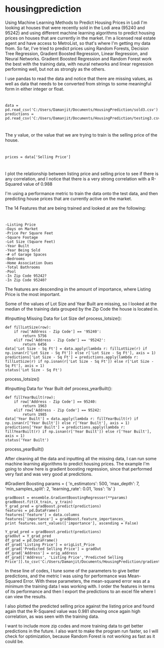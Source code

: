 # housingprediction
Using Machine Learning Methods to Predict Housing Prices in Lodi
I'm looking at houses that were recently sold in the Lodi area (95240 and 95242) and using different machine learning algorithms to
predict housing prices on houses that are currently in the market. I'm a licensed real estate agent and have access to MetroList, so
that's where I'm getting my data from. So far, I've tried to predict prices using Random Forests, Decision Tree Regression,  Gradient Boosted Regression, Linear Regression,
and Neural Networks. Gradient Boosted Regression and Random Forest work the best with the training data, with neural networks and linear regression performing well, but not as
strongly as the others. 

I use pandas to read the data and notice that there are missing values, as well as data that needs to be converted from strings to some meaningful form in either integer or float.

#
    data = pd.read_csv('C:/Users/Damanjit/Documents/HousingPrediction/sold3.csv')
    predictions = pd.read_csv('C:/Users/Damanjit/Documents/HousingPrediction/testing3.csv')
#

The y value, or the value that we are trying to train is the selling price of the house. 
#
    prices = data['Selling Price']
#
I plot the relationship between listing price and selling price to see if there is any correlation, and I notice that there is a very strong correlation with a R-Squared value of 0.988

I'm using a performance metric to train the data onto the test data, and then predicting house prices that are currently active on the market. 

The 14 Features that are being trained and looked at are the following: 
#
    -Listing Price
    -Days on Market 
    -Price Per Square Feet
    -Square Footage 
    -Lot Size (Square Feet)
    -Year Built 
    -Year Being Sold
    -# of Garage Spaces
    -Bedrooms
    -Home Association Dues
    -Total Bathrooms
    -Pool
    -In Zip Code 95242?
    -In Zip Code 95240?

The features are descending in the amount of importance, where Listing Price is the most important. 

Some of the values of Lot Size and Year Built are missing, so I looked at the median of the training data grouped by the Zip Code the house is located in. 

#Inputting Missing Data for Lot Size 
def process_lotsize():
    

    def fillLotSize(row):
        if row['Address - Zip Code'] == '95240':
            return 5756
        elif row['Address - Zip Code'] == '95242':
            return 6456
    data['Lot Size - Sq Ft'] = data.apply(lambda r: fillLotSize(r) if np.isnan(r['Lot Size - Sq Ft']) else r['Lot Size - Sq Ft'], axis = 1)
    predictions['Lot Size - Sq Ft'] = predictions.apply(lambda r: fillLotSize(r) if np.isnan(r['Lot Size - Sq Ft']) else r['Lot Size - Sq Ft'], axis = 1)
    status('Lot Size - Sq Ft')
process_lotsize()



#Inputting Data for Year Built
def process_yearBuilt():

    def fillYearBuilt(row):
        if row['Address - Zip Code'] == 95240:
            return 1963
        elif row['Address - Zip Code'] == 95242:
            return 1985
    data['Year Built'] = data.apply(lambda r: fillYearBuilt(r) if np.isnan(r['Year Built']) else r['Year Built'], axis = 1)
    predictions['Year Built'] = predictions.apply(lambda r: fillYearBuilt(r) if np.isnan(r['Year Built']) else r['Year Built'], axis = 1)
    status('Year Built')

process_yearBuilt()

After cleaning all the data and inputting all the missing data, I can run some machine learning algorithms to predict housing prices. The example I'm going to show here is gradient boosting regression, 
since that performed very fast and was very good at predictions. 

#Gradient Boosting 
    params = {
             'n_estimators': 500, 
             'max_depth': 7, 
             'min_samples_split': 2,
             'learning_rate': 0.01,
             'loss': 'ls'
             }

    gradBoost = ensemble.GradientBoostingRegressor(**params)
    gradBoost.fit(X_train, y_train)
    Y_grad_pred = gradBoost.predict(predictions)
    features = pd.DataFrame()
    features['feature'] = data.columns
    features['importance'] = gradBoost.feature_importances_
    print features.sort_values(['importance'], ascending = False)

    Y_grad_pred = gradBoost.predict(predictions)
    gradOut = Y_grad_pred
    df_grad = pd.DataFrame()
    df_grad['Listing Price'] = origList_Price
    df_grad['Predicted Selling Price'] = gradOut
    df_grad['Address'] = orig_address
    df_grad[['Address', 'Listing Price','Predicted Selling Price']].to_csv('C:/Users/Damanjit/Documents/HousingPrediction/gradientBoostedPredictions.csv',index=False)

In these line of codes, I tune some of the parameters to give better predictions, and the metric I was using for performance was Mean- Squared Error. With these parameters, the mean-squared error was at a minimum 
the training data I was working with. I order the features in terms of its performance and then I export the predictions to an excel file where I can view the results. 

I also plotted the predicted selling price against the listing price and found again that the R-Squared value was 0.981 showing once again high correlation, as was seen with the training data. 

I want to include more zip codes and more training data to get better predictions in the future. I also want to make the program run faster, so I will check for optimization, because Random Forest is not working as fast as it could be. 

